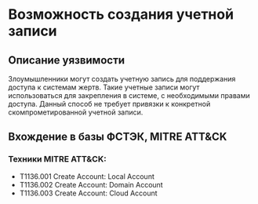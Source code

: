 # Возможность создания учетной записи

## Описание уязвимости
Злоумышленники могут создать учетную запись для поддержания доступа к системам жертв. Такие учетные записи могут использоваться для закрепления в системе, с необходимыми правами доступа. Данный способ не требует привязки к конкретной скомпрометированной учетной записи.

## Вхождение в базы ФСТЭК, MITRE ATT&CK
### Техники MITRE ATT&CK:
+ T1136.001 Create Account: Local Account
+ T1136.002 Create Account: Domain Account
+ T1136.003 Create Account: Cloud Account